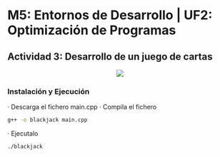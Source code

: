 # M5: Entornos de Desarrollo | UF2: Optimización de Programas
## Actividad 3: Desarrollo de un juego de cartas
<p align="center">
  <img src="https://github.com/IvanTrujilloTech/C-Blackjack/assets/73711008/9e418a21-0e9e-4ebc-b6d5-4c3f12985713">
</p>

### Instalación y Ejecución
· Descarga el fichero main.cpp
· Compila el fichero
```sh
g++ -o blackjack main.cpp
```
· Ejecutalo
```sh
./blackjack
```
